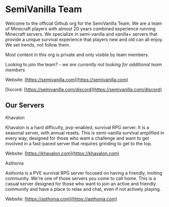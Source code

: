 # SemiVanilla Team

Welcome to the official Github org for the SemiVanilla Team. We are a team of Minecraft players with almost 20 years combined experience running Minecraft servers. We specialize in semi-vanilla and vanilla+ servers that provide a unique survival experience that players new and old can all enjoy. We set trends, not follow them.

Most content in this org is private and only visible by team members.

Looking to join the team? - _we are currently not looking for additional team members_

Website: [https://semivanilla.com](https://semivanilla.com)

Discord: [https://semivanilla.com/discord](https://semivanilla.com/discord)

## Our Servers

Khavalon

Khavalon is a hard difficulty, pvp-enabled, survival RPG server. It is a seasonal server, with annual resets. This is semi-vanilla survival amplified in every way, designed for those who want a challenge and want to get involved in a fast-paced server that requires grinding to get to the top.

Website: [https://khavalon.com](https://khavalon.com)

Asthonia

Asthonia is a PVE survival RPG server focused on having a friendly, inviting community. We're one of those servers you come to call home. This is a casual server designed for those who want to join an active and friendly community and have a place to relax and chat, even if not actively playing.

Website: [https://asthonia.com](https://asthonia.com)
